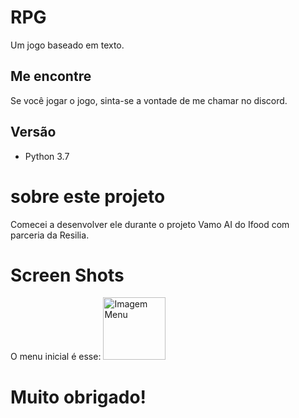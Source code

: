 # RPG

  Um jogo baseado em texto.

  
## Me encontre
Se você jogar o jogo, sinta-se a vontade de me chamar no discord.

## Versão
* Python 3.7

# sobre este projeto
Comecei a desenvolver ele durante o projeto Vamo AI do Ifood com parceria da Resilia.


# Screen Shots
O menu inicial é esse:
<img src="https://i.imgur.com/4kK442p.png" alt="Imagem Menu" style="height: 100px; width:100px;"/>


# Muito obrigado!

